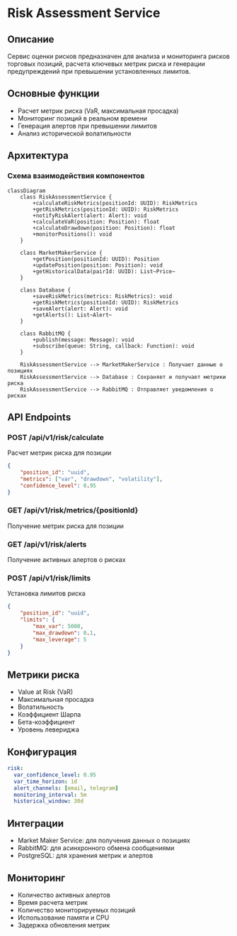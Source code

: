 # Risk Assessment Service

## Описание
Сервис оценки рисков предназначен для анализа и мониторинга рисков торговых позиций, расчета ключевых метрик риска и генерации предупреждений при превышении установленных лимитов.

## Основные функции
- Расчет метрик риска (VaR, максимальная просадка)
- Мониторинг позиций в реальном времени
- Генерация алертов при превышении лимитов
- Анализ исторической волатильности

## Архитектура

### Схема взаимодействия компонентов
```mermaid
classDiagram
    class RiskAssessmentService {
        +calculateRiskMetrics(positionId: UUID): RiskMetrics
        +getRiskMetrics(positionId: UUID): RiskMetrics
        +notifyRiskAlert(alert: Alert): void
        +calculateVaR(position: Position): float
        +calculateDrawdown(position: Position): float
        +monitorPositions(): void
    }

    class MarketMakerService {
        +getPosition(positionId: UUID): Position
        +updatePosition(position: Position): void
        +getHistoricalData(pairId: UUID): List~Price~
    }

    class Database {
        +saveRiskMetrics(metrics: RiskMetrics): void
        +getRiskMetrics(positionId: UUID): RiskMetrics
        +saveAlert(alert: Alert): void
        +getAlerts(): List~Alert~
    }

    class RabbitMQ {
        +publish(message: Message): void
        +subscribe(queue: String, callback: Function): void
    }

    RiskAssessmentService --> MarketMakerService : Получает данные о позициях
    RiskAssessmentService --> Database : Сохраняет и получает метрики риска
    RiskAssessmentService --> RabbitMQ : Отправляет уведомления о рисках
```

## API Endpoints

### POST /api/v1/risk/calculate
Расчет метрик риска для позиции

```json
{
    "position_id": "uuid",
    "metrics": ["var", "drawdown", "volatility"],
    "confidence_level": 0.95
}
```

### GET /api/v1/risk/metrics/{positionId}
Получение метрик риска для позиции

### GET /api/v1/risk/alerts
Получение активных алертов о рисках

### POST /api/v1/risk/limits
Установка лимитов риска

```json
{
    "position_id": "uuid",
    "limits": {
        "max_var": 5000,
        "max_drawdown": 0.1,
        "max_leverage": 5
    }
}
```

## Метрики риска
- Value at Risk (VaR)
- Максимальная просадка
- Волатильность
- Коэффициент Шарпа
- Бета-коэффициент
- Уровень левериджа

## Конфигурация
```yaml
risk:
  var_confidence_level: 0.95
  var_time_horizon: 1d
  alert_channels: [email, telegram]
  monitoring_interval: 5m
  historical_window: 30d
```

## Интеграции
- Market Maker Service: для получения данных о позициях
- RabbitMQ: для асинхронного обмена сообщениями
- PostgreSQL: для хранения метрик и алертов

## Мониторинг
- Количество активных алертов
- Время расчета метрик
- Количество мониторируемых позиций
- Использование памяти и CPU
- Задержка обновления метрик